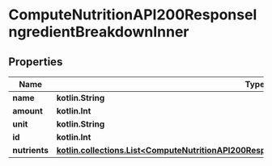 
# ComputeNutritionAPI200ResponseIngredientBreakdownInner

## Properties
| Name | Type | Description | Notes |
| ------------ | ------------- | ------------- | ------------- |
| **name** | **kotlin.String** |  |  [optional] |
| **amount** | **kotlin.Int** |  |  [optional] |
| **unit** | **kotlin.String** |  |  [optional] |
| **id** | **kotlin.Int** |  |  [optional] |
| **nutrients** | [**kotlin.collections.List&lt;ComputeNutritionAPI200ResponseIngredientBreakdownInnerNutrientsInner&gt;**](ComputeNutritionAPI200ResponseIngredientBreakdownInnerNutrientsInner.md) |  |  [optional] |



